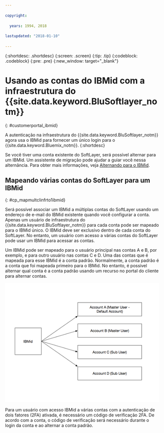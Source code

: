 ```yaml
---

copyright:

  years: 1994, 2018

lastupdated: "2018-01-10"

---
```


{:shortdesc: .shortdesc}
{:screen: .screen}
{:tip: .tip}
{:codeblock: .codeblock}
{:pre: .pre}
{:new_window: target="_blank"}

# Usando as contas do IBMid com a infraestrutura do {{site.data.keyword.BluSoftlayer_notm}}
{: #customerportal_ibmid}

A autenticação na infraestrutura do {{site.data.keyword.BluSoftlayer_notm}} agora usa o IBMid para fornecer um único login para o {{site.data.keyword.Bluemix_notm}}.
{:shortdesc}

Se você tiver uma conta existente do SoftLayer, será possível alternar para um IBMid. Um assistente de migração pode ajudar a guiar você nessa alternância. Para obter mais informações, veja [Alternando para o IBMid](/docs/account/softlayerlink.html#switching-to-ibmid).

## Mapeando várias contas do SoftLayer para um IBMid
{: #cp_mapmultclinfrto1ibmid}

Será possível associar um IBMid a múltiplas contas do SoftLayer usando um endereço de e-mail do IBMid existente quando você configurar a conta. Apenas um usuário de infraestrutura do {{site.data.keyword.BluSoftlayer_notm}} para cada conta pode ser mapeado para o IBMid único. O IBMid deve ser exclusivo dentro de cada conta do SoftLayer. No entanto, um usuário com acesso a várias contas do SoftLayer pode usar um IBMid para acessar as contas.

Um IBMid pode ser mapeado para o usuário principal nas contas A e B, por exemplo, e para outro usuário nas contas C e D. Uma das contas que é mapeada para esse IBMid é a conta padrão. Normalmente, a conta padrão é a conta que foi mapeada primeiro para o IBMid. No entanto, é possível alternar qual conta é a conta padrão usando um recurso no portal do cliente para alternar contas.

![Mapeando contas do SoftLayer para um IBMid](images/ibmid-image.png)

Para um usuário com acesso IBMid a várias contas com a autenticação de dois fatores (2FA) ativada, é necessário um código de verificação 2FA. De acordo com a conta, o código de verificação será necessário durante o login da conta e ao alternar a conta padrão.
